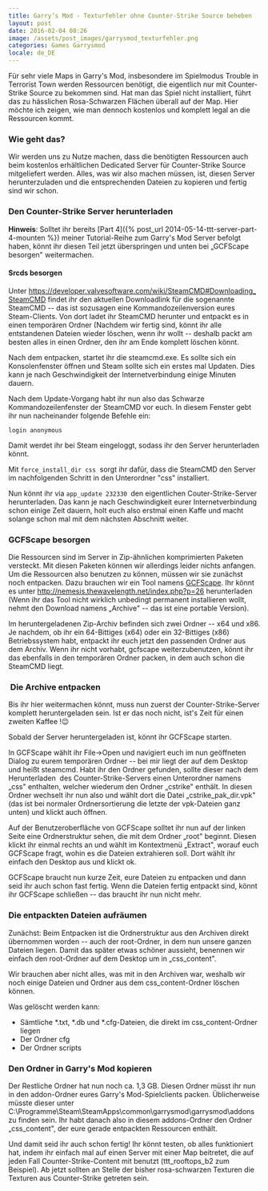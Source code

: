 ```yaml
---
title: Garry’s Mod - Texturfehler ohne Counter-Strike Source beheben
layout: post
date: 2016-02-04 08:26
image: /assets/post_images/garrysmod_texturfehler.png
categories: Games Garrysmod
locale: de_DE
---
```


Für sehr viele Maps in Garry's Mod, insbesondere im Spielmodus Trouble in Terrorist Town werden Ressourcen benötigt, die eigentlich nur mit Counter-Strike Source zu bekommen sind. Hat man das Spiel nicht installiert, führt das zu hässlichen Rosa-Schwarzen Flächen überall auf der Map. Hier möchte ich zeigen, wie man dennoch kostenlos und komplett legal an die Ressourcen kommt. 
<!--more-->
### Wie geht das?

Wir werden uns zu Nutze machen, dass die benötigten Ressourcen auch beim kostenlos erhältlichen Dedicated Server für Counter-Strike Source mitgeliefert werden. Alles, was wir also machen müssen, ist, diesen Server herunterzuladen und die entsprechenden Dateien zu kopieren und fertig sind wir schon.

### Den Counter-Strike Server herunterladen

**Hinweis**: Solltet ihr bereits [Part 4]({% post_url 2014-05-14-ttt-server-part-4-mounten %}) meiner Tutorial-Reihe zum Garry's Mod Server befolgt haben, könnt ihr diesen Teil jetzt überspringen und unten bei „GCFScape besorgen" weitermachen.

#### Srcds besorgen

Unter <https://developer.valvesoftware.com/wiki/SteamCMD#Downloading_SteamCMD> findet ihr den aktuellen Downloadlink für die sogenannte SteamCMD -- das ist sozusagen eine Kommandozeilenversion eures Steam-Clients. Von dort ladet ihr SteamCMD herunter und entpackt es in einen temporären Ordner (Nachdem wir fertig sind, könnt ihr alle entstandenen Dateien wieder löschen, wenn ihr wollt -- deshalb packt am besten alles in einen Ordner, den ihr am Ende komplett löschen könnt.

Nach dem entpacken, startet ihr die steamcmd.exe. Es sollte sich ein Konsolenfenster öffnen und Steam sollte sich ein erstes mal Updaten. Dies kann je nach Geschwindigkeit der Internetverbindung einige Minuten dauern.

Nach dem Update-Vorgang habt ihr nun also das Schwarze Kommandozeilenfenster der SteamCMD vor euch. In diesem Fenster gebt ihr nun nacheinander folgende Befehle ein:

`login anonymous`

Damit werdet ihr bei Steam eingeloggt, sodass ihr den Server herunterladen könnt.

Mit `force_install_dir css`  sorgt ihr dafür, dass die SteamCMD den Server im nachfolgenden Schritt in den Unterordner "css" installiert.

Nun könnt ihr via `app_update 232330 `den eigentlichen Couter-Strike-Server herunterladen. Das kann je nach Geschwindigkeit eurer Internetverbindung schon einige Zeit dauern, holt euch also erstmal einen Kaffe und macht solange schon mal mit dem nächsten Abschnitt weiter.

### GCFScape besorgen

Die Ressourcen sind im Server in Zip-ähnlichen komprimierten Paketen versteckt. Mit diesen Paketen können wir allerdings leider nichts anfangen. Um die Ressourcen also benutzen zu können, müssen wir sie zunächst noch entpacken. Dazu brauchen wir ein Tool namens [GCFScape](https://developer.valvesoftware.com/wiki/GCFScape). Ihr könnt es unter <http://nemesis.thewavelength.net/index.php?p=26> herunterladen (Wenn ihr das Tool nicht wirklich unbedingt permanent installieren wollt, nehmt den Download namens „Archive" -- das ist eine portable Version).

Im heruntergeladenen Zip-Archiv befinden sich zwei Ordner -- x64 und x86. Je nachdem, ob ihr ein 64-Bittiges (x64) oder ein 32-Bittiges (x86) Betriebssystem habt, entpackt ihr euch jetzt den passenden Ordner aus dem Archiv. Wenn ihr nicht vorhabt, gcfscape weiterzubenutzen, könnt ihr das ebenfalls in den temporären Ordner packen, in dem auch schon die SteamCMD liegt.

###  Die Archive entpacken

Bis ihr hier weitermachen könnt, muss nun zuerst der Counter-Strike-Server komplett heruntergeladen sein. Ist er das noch nicht, ist's Zeit für einen zweiten Kaffee !😉

Sobald der Server heruntergeladen ist, könnt ihr GCFScape starten.

In GCFScape wählt ihr File->Open und navigiert euch im nun geöffneten Dialog zu eurem temporären Ordner -- bei mir liegt der auf dem Desktop und heißt steamcmd. Habt ihr den Ordner gefunden, sollte dieser nach dem Herunterladen  des Counter-Strike-Servers einen Unterordner namens „css" enthalten, welcher wiederum den Ordner „cstrike" enthält. In diesen Ordner wechselt ihr nun also und wählt dort die Datei „cstrike_pak_dir.vpk" (das ist bei normaler Ordnersortierung die letzte der vpk-Dateien ganz unten) und klickt auch öffnen.

Auf der Benutzeroberfläche von GCFScape solltet ihr nun auf der linken Seite eine Ordnerstruktur sehen, die mit dem Ordner „root" beginnt. Diesen klickt ihr einmal rechts an und wählt im Kontextmenü „Extract", worauf euch GCFScape fragt, wohin es die Dateien extrahieren soll. Dort wählt ihr einfach den Desktop aus und klickt ok.

GCFScape braucht nun kurze Zeit, eure Dateien zu entpacken und dann seid ihr auch schon fast fertig. Wenn die Dateien fertig entpackt sind, könnt ihr GCFScape schließen -- das braucht ihr nun nicht mehr.

### Die entpackten Dateien aufräumen

Zunächst: Beim Entpacken ist die Ordnerstruktur aus den Archiven direkt übernommen worden -- auch der root-Ordner, in dem nun unsere ganzen Dateien liegen. Damit das später etwas schöner aussieht, benennen wir einfach den root-Ordner auf dem Desktop um in „css_content".

Wir brauchen aber nicht alles, was mit in den Archiven war, weshalb wir noch einige Dateien und Ordner aus dem css_content-Ordner löschen können.

Was gelöscht werden kann:

-   Sämtliche *.txt, *.db und *.cfg-Dateien, die direkt im css_content-Ordner liegen
-   Der Ordner cfg
-   Der Ordner scripts

### Den Ordner in Garry's Mod kopieren

Der Restliche Ordner hat nun noch ca. 1,3 GB. Diesen Ordner müsst ihr nun in den addon-Ordner eures Garry's Mod-Spielclients packen. Üblicherweise müsste dieser unter C:\Programme\Steam\SteamApps\common\garrysmod\garrysmod\addons zu finden sein. Ihr habt danach also in diesem addons-Ordner den Ordner „css_content", der eure gerade entpackten Ressourcen enthält.

Und damit seid ihr auch schon fertig! Ihr könnt testen, ob alles funktioniert hat, indem ihr einfach mal auf einen Server mit einer Map beitretet, die auf jeden Fall Counter-Strike-Content mit benutzt (ttt_rooftops_b2 zum Beispiel). Ab jetzt sollten an Stelle der bisher rosa-schwarzen Texturen die Texturen aus Counter-Strike getreten sein.